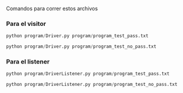 Comandos para correr estos archivos 
### Para el visitor
```python
python program/Driver.py program/program_test_pass.txt
```
```python
python program/Driver.py program/program_test_no_pass.txt
```
### Para el listener
```python
python program/DriverListener.py program/program_test_pass.txt
```
```python
python program/DriverListener.py program/program_test_no_pass.txt
```

